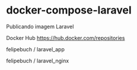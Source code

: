 # docker-compose-laravel
Publicando imagem Laravel

Docker Hub
https://hub.docker.com/repositories

felipebuch / laravel_app

felipebuch / laravel_nginx
